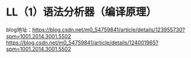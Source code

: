 # LL（1）语法分析器（编译原理）
blog地址：https://blog.csdn.net/m0_54759841/article/details/123955730?spm=1001.2014.3001.5502 https://blog.csdn.net/m0_54759841/article/details/124001965?spm=1001.2014.3001.5502
